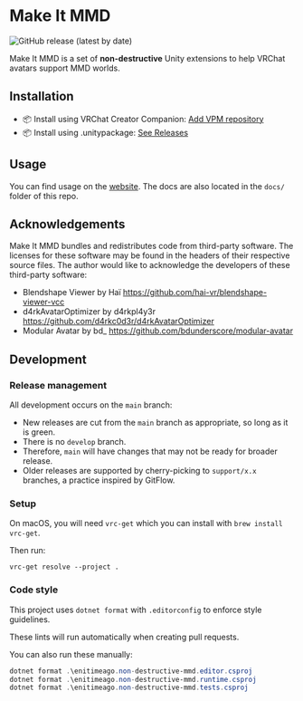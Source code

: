 # Make It MMD

![GitHub release (latest by date)](https://img.shields.io/github/v/release/enitimeago/make-it-mmd?label=release)

Make It MMD is a set of **non-destructive** Unity extensions to help VRChat avatars support MMD worlds.

## Installation

- 📦 Install using VRChat Creator Companion: [Add VPM repository](https://enitimeago.github.io/vpm-repos/)
- 📦 Install using .unitypackage: [See Releases](https://github.com/enitimeago/make-it-mmd/releases)

## Usage

You can find usage on the [website](https://enitimeago.github.io/make-it-mmd/).
The docs are also located in the `docs/` folder of this repo.

## Acknowledgements

Make It MMD bundles and redistributes code from third-party software. The licenses for these software may be found in the headers of their respective source files. The author would like to acknowledge the developers of these third-party software:

- Blendshape Viewer by Haï https://github.com/hai-vr/blendshape-viewer-vcc
- d4rkAvatarOptimizer by d4rkpl4y3r https://github.com/d4rkc0d3r/d4rkAvatarOptimizer
- Modular Avatar by bd_ https://github.com/bdunderscore/modular-avatar

## Development

### Release management

All development occurs on the `main` branch:

- New releases are cut from the `main` branch as appropriate, so long as it is green.
- There is no `develop` branch.
- Therefore, `main` will have changes that may not be ready for broader release.
- Older releases are supported by cherry-picking to `support/x.x` branches, a practice inspired by GitFlow.

### Setup

On macOS, you will need `vrc-get` which you can install with `brew install vrc-get`.

Then run:

```shell
vrc-get resolve --project .
```

### Code style

This project uses `dotnet format` with `.editorconfig` to enforce style guidelines.

These lints will run automatically when creating pull requests.

You can also run these manually:

```powershell
dotnet format .\enitimeago.non-destructive-mmd.editor.csproj
dotnet format .\enitimeago.non-destructive-mmd.runtime.csproj
dotnet format .\enitimeago.non-destructive-mmd.tests.csproj
```
